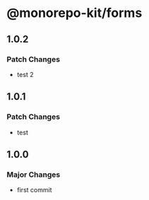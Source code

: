 # @monorepo-kit/forms

## 1.0.2

### Patch Changes

- test 2

## 1.0.1

### Patch Changes

- test

## 1.0.0

### Major Changes

- first commit
